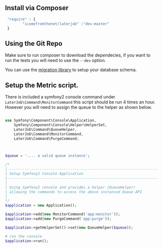 ## Install via Composer

```php
 "require" : {
        "icomefromthenet/laterjob" :"dev-master"
 }
```

## Using the Git Repo

Make sure to run composer to download the dependecies, if you want to run the tests you will need to use the ``--dev`` option.

You can use the [migration library](https://github.com/icomefromthenet/Migrations) to setup your database schema.

## Setup the Metric script.

There is included a symfony2 console command under ``LaterJob\Command\MonitorCommand`` this script should be run 4 times an hour.
However you will need to assign the queue to the helper as shown below. 

```php

use Symfony\Component\Console\Application,
    Symfony\Component\Console\Helper\HelperSet,
    LaterJob\Command\QueueHelper,
    LaterJob\Command\MonitorCommand,
    LaterJob\Command\PurgeCommand;



$queue = '.... a valid queue instance';

/*
|--------------------------------------------------------------------------
| Setup Symfony2 Console Application
|--------------------------------------------------------------------------
|
| Using Symfony2 console and provides a helper (QueueHelper) 
| allowing the commands to access the above instanced Queue API
|
*/
$application = new Application();

$application->add(new MonitorCommand('app:monitor'));
$application->add(new PurgeCommand('app:purge'));

$application->getHelperSet()->set(new QueueHelper($queue));

# run the console
$application->run();

```
